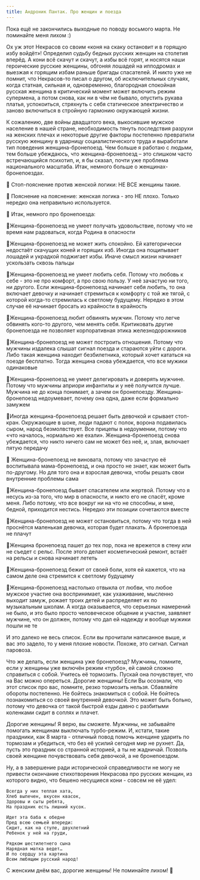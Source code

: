 ```yaml
---
title: Андроник Пантак. Про женщин и поезда
---
```



Пока ещё не закончились выходные по поводу восьмого марта. Не поминайте меня лихом :)

Ох уж этот Некрасов со своим «коня на скаку остановит и в горящую избу войдёт»! Определил судьбу бедных русских женщин на столетия вперёд. А кони всё скачут и скачут, а избы всё горят, и носятся наши героические русские женщины, обгоняя лошадей на ипподромах и выезжая к горящим избам раньше бригады спасателей. И никто уже не помнит, что Некрасов-то писал о другом, об исключительных случаях, когда статная, сильная и, одновременно, благородная спокойная русская женщина в критический момент может включить режим супермена, а потом снова, как ни в чём не бывало, опустить рукава платья, успокоиться, стряхнуть с себя статическое электричество и заново включиться в стройную гармонию окружающей жизни.

К сожалению, две войны двадцатого века, выкосившие мужское население в нашей стране, необходимость тянуть последствия разрухи на женских плечах и некоторые другие факторы постепенно превратили русскую женщину в ударницу социалистического труда и выработали тип поведения женщина-бронепоезд. Чем больше я работаю с людьми, тем больше убеждаюсь, что женщина-бронепоезд – это слишком часто встречающийся психотип, и, я бы сказал, почти уже проблема национального масштаба. Итак, немного больше о женщинах-бронепоездах.

🛑 Стоп-пояснение против женской логики: НЕ ВСЕ женщины такие.

🛑 Пояснение на пояснение: женская логика - это НЕ плохо. Только нередко она неправильно используется.

🚂 Итак, немного про бронепоезда:

🔹Женщина-бронепоезд не умеет получать удовольствие, потому что не время нам радоваться, когда Родина в опасности

🔹Женщина-бронепоезд не может жить спокойно. Ей категорически недостаёт скачущих коней и горящих изб. Иногда она пощипывает лошадей и украдкой поджигает избы. Иначе смысл жизни начинает ускользать сквозь пальцы

🔹Женщина-бронепоезд не умеет любить себя. Потому что любовь
к себе - это не про комфорт, а про свою пользу. У неё зачастую ни того,
ни другого. Если женщина-бронепоезд начинает себя любить, то она включает девочку и начинает стремиться к комфорту с той же тягой, с которой когда-то стремилась к светлому будущему. Нередко в этом случае её начинает бросать из крайности в крайность

🔹Женщина-бронепоезд любит обвинять мужчин. Потому что легче обвинять кого-то другого, чем менять себя. Критиковать другие бронепоезда не позволяет корпоративная этика железнодорожников

🔹Женщина-бронепоезд не может построить отношения. Потому что мужчины издалека слышат сигнал поезда и стараются уйти с дороги. Либо такая женщина находит безбилетника, который хочет кататься на поезде бесплатно. Тогда женщина снова убеждается, что все мужики одинаковые

🔹Женщина-бронепоезд не умеет делегировать и доверять мужчине. Потому что мужчины априори инфантилы и у неё получится лучше. Мужчина не до конца понимает, а зачем он бронепоезду. Женщина-бронепоезд недоумевает, почему она одна, даже если формально замужем

🔹Иногда женщина-бронепоезд решает быть девочкой и срывает
стоп-кран. Окружающие в шоке, люди падают с полок, ворона подавилась сыром, народ безмолвствует. Все прицепы в недоумении, потому что «что началось, нормально же ехали». Женщина-бронепоезд снова убеждается, что никто ничего сам не может без неё, и, злая, включает пятую передачу

🔹 Женщина-бронепоезд не виновата, потому что зачастую её воспитывала мама-бронепоезд, и она просто не знает, как может быть по-другому. Но для того она и взрослая девочка, чтобы решать свои внутренние проблемы сама

🔹Женщина-бронепоезд бывает спасателем или жертвой. Потому что я несусь из-за того, что мир в опасности, и никто его не спасёт, кроме меня. Либо потому, что все вокруг ни на что не способны, и мне, бедной, приходится нестись. Нередко эти позиции сочетаются вместе

🔹Женщина-бронепоезд не может остановиться, потому что тогда в ней проснётся маленькая девочка, которая будет плакать. А бронепоезда не плачут

🔹Женщина бронепоезд пашет до тех пор, пока не врежется в стену или не съедет с рельс. После этого делает косметический ремонт, встаёт на рельсы и снова начинает лететь

🔹Женщина-бронепоезд бежит от своей боли, хотя ей кажется, что на самом деле она стремится к светлому будущему

🔹Женщина-бронепоезд настолько отвыкла от любви, что любое мужское участие она воспринимает, как ухаживание, мысленно выходит замуж, рожает троих детей и распределяет их по музыкальным школам. А когда оказывается, что серьезных намерений не было, и это было просто человеческое общение и участие, заявляет мужчине, что он должен, потому что дал ей надежду и вообще мужики пошли не те

И это далеко не весь список. Если вы прочитали написанное выше, и вас это задело, то у меня плохие новости. Похоже, это сигнал. Сигнал паровоза.

Что же делать, если женщина уже бронепоезд? Мужчины, помните, если у женщины уже включён режим «турбо», ей самой сложно справиться с собой. Учитесь её тормозить. Пускай она почувствует, что на Вас можно опереться. Дорогие женщины! Если Вы осознали, что этот список про вас, помните, резко тормозить нельзя. Сбавляйте обороты постепенно. Не бойтесь знакомиться с собой. Не бойтесь познакомиться со своей внутренней девочкой. Это может быть больно, потому что девочка от такой быстрой езды давно с разбитыми коленками сидит в соплях и плачет.

Дорогие женщины! Я верю, вы сможете. Мужчины, не забывайте помогать женщинам выключать турбо-режим. И, кстати, такие праздники, как 8 марта - отличный повод помочь женщине ударить по тормозам и убедиться, что без её усилий сегодня мир не рухнет. Да, пусть это праздник со странной историей, а ты не жадничай. Позволь своей женщине почувствовать себя девочкой, а не бронепоездом.

Ну, а в завершение ради исторической справедливости не могу не привести окончание стихотворения Некрасова про русских женщин, из которого видно, что бешено несущиеся кони - совсем не её удел:

```
Всегда у них теплая хата,
Хлеб выпечен, вкусен квасок,
Здоровы и сыты ребята,
На праздник есть лишний кусок.

Идет эта баба к обедне
Пред всею семьей впереди:
Сидит, как на стуле, двухлетний
Ребенок у ней на груди,

Рядком шестилетнего сына
Нарядная матка ведет…
И по сердцу эта картина
Всем любящим русский народ!
```

С женским днём вас, дорогие женщины! Не поминайте лихом! 💐
